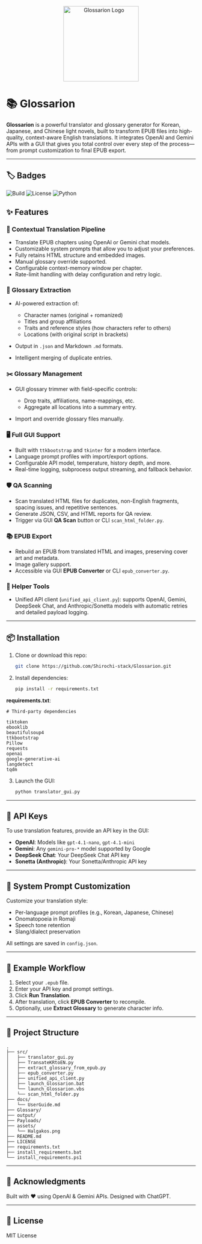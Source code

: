 <p align="center">
  <img src="assets/Halgakos.png" width="200" alt="Glossarion Logo" />
</p>

# 📚 Glossarion

**Glossarion** is a powerful translator and glossary generator for Korean, Japanese, and Chinese light novels, built to transform EPUB files into high-quality, context-aware English translations. It integrates OpenAI and Gemini APIs with a GUI that gives you total control over every step of the process—from prompt customization to final EPUB export.

---

## 🏷️ Badges

![Build](https://img.shields.io/github/actions/workflow/status/Shirochi-stack/Glossarion/python-app.yml?branch=main)
![License](https://img.shields.io/github/license/Shirochi-stack/Glossarion)
![Python](https://img.shields.io/badge/Python-3.10+-blue)

## ✨ Features

### 🔁 Contextual Translation Pipeline

* Translate EPUB chapters using OpenAI or Gemini chat models.
* Customizable system prompts that allow you to adjust your preferences.
* Fully retains HTML structure and embedded images.
* Manual glossary override supported.
* Configurable context-memory window per chapter.
* Rate-limit handling with delay configuration and retry logic.

### 📓 Glossary Extraction

* AI-powered extraction of:

  * Character names (original + romanized)
  * Titles and group affiliations
  * Traits and reference styles (how characters refer to others)
  * Locations (with original script in brackets)
* Output in `.json` and Markdown `.md` formats.
* Intelligent merging of duplicate entries.

### ✂️ Glossary Management

* GUI glossary trimmer with field-specific controls:

  * Drop traits, affiliations, name-mappings, etc.
  * Aggregate all locations into a summary entry.
* Import and override glossary files manually.

### 🖥️ Full GUI Support

* Built with `ttkbootstrap` and `tkinter` for a modern interface.
* Language prompt profiles with import/export options.
* Configurable API model, temperature, history depth, and more.
* Real-time logging, subprocess output streaming, and fallback behavior.

### 🛡️ QA Scanning

* Scan translated HTML files for duplicates, non-English fragments, spacing issues, and repetitive sentences.
* Generate JSON, CSV, and HTML reports for QA review.
* Trigger via GUI **QA Scan** button or CLI `scan_html_folder.py`.

### 📚 EPUB Export

* Rebuild an EPUB from translated HTML and images, preserving cover art and metadata.
* Image gallery support.
* Accessible via GUI **EPUB Converter** or CLI `epub_converter.py`.

### 🔧 Helper Tools

* Unified API client (`unified_api_client.py`): supports OpenAI, Gemini, DeepSeek Chat, and Anthropic/Sonetta models with automatic retries and detailed payload logging.

---

## 📦 Installation

1. Clone or download this repo:

   ```bash
   git clone https://github.com/Shirochi-stack/Glossarion.git
   ```
2. Install dependencies:

   ```bash
   pip install -r requirements.txt
   ```

**requirements.txt**:

```text
# Third-party dependencies

tiktoken
ebooklib
beautifulsoup4
ttkbootstrap
Pillow
requests
openai
google-generative-ai
langdetect
tqdm
```

3. Launch the GUI:

   ```bash
   python translator_gui.py
   ```

---

## 🔑 API Keys

To use translation features, provide an API key in the GUI:

* **OpenAI**: Models like `gpt-4.1-nano`, `gpt-4.1-mini`
* **Gemini**: Any `gemini-pro-*` model supported by Google
* **DeepSeek Chat**: Your DeepSeek Chat API key
* **Sonetta (Anthropic)**: Your Sonetta/Anthropic API key

---

## 🧠 System Prompt Customization

Customize your translation style:

* Per-language prompt profiles (e.g., Korean, Japanese, Chinese)
* Onomatopoeia in Romaji
* Speech tone retention
* Slang/dialect preservation

All settings are saved in `config.json`.

---

## 🧪 Example Workflow

1. Select your `.epub` file.
2. Enter your API key and prompt settings.
3. Click **Run Translation**.
4. After translation, click **EPUB Converter** to recompile.
5. Optionally, use **Extract Glossary** to generate character info.

---

## 🧱 Project Structure

```
.
├── src/
│   ├── translator_gui.py
│   ├── TransateKRtoEN.py
│   ├── extract_glossary_from_epub.py
│   ├── epub_converter.py
│   ├── unified_api_client.py
│   ├── launch_Glossarion.bat
│   └── launch_Glossarion.vbs
│   └── scan_html_folder.py
├── docs/
│   └── UserGuide.md
├── Glossary/
├── output/
├── Payloads/
├── assets/
│   └── Halgakos.png
├── README.md
├── LICENSE
├── requirements.txt
├── install_requirements.bat
└── install_requirements.ps1
```

---

## 💬 Acknowledgments

Built with ❤️ using OpenAI & Gemini APIs. Designed with ChatGPT.

---

## 📜 License

MIT License
